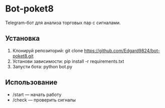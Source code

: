# Bot-poket8
Telegram-бот для анализа торговых пар с сигналами.

## Установка
1. Клонируй репозиторий: git clone https://github.com/Edgard9824/bot-poket8.git
2. Установи зависимости: pip install -r requirements.txt
3. Запусти бота: python bot.py

## Использование
- /start — начать работу
- /check — проверить сигналы
